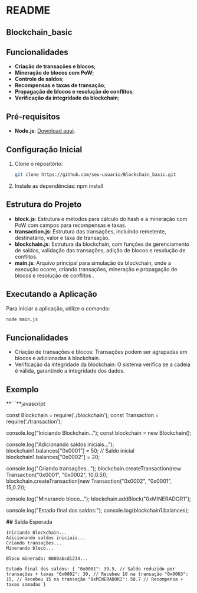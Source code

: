 # README
## Blockchain_basic
## Funcionalidades
- **Criação de transações e blocos**;
- **Mineração de blocos com PoW**;
- **Controle de saldos**;
- **Recompensas e taxas de transação**;
- **Propagação de blocos e resolução de conflitos**;
- **Verificação da integridade da blockchain**;

## Pré-requisitos
- **Node.js**: [Download aqui](https://nodejs.org/).

## Configuração Inicial
1. Clone o repositório:
   ```bash
   git clone https://github.com/seu-usuario/Blockchain_basic.git
2. Instale as dependências:
    npm install

## Estrutura do Projeto
- **block.js**: Estrutura e métodos para cálculo do hash e a mineração com PoW com campos para recompensas e taxas.
- **transaction.js**: Estrutura das transações, incluindo remetente, destinatário, valor e taxa de transação.
- **blockchain.js**: Estrutura da blockchain, com funções de gerenciamento de saldos, validação das transações, adição de blocos e resolução de conflitos.
- **main.js**: Arquivo principal para simulação da blockchain, onde a execução ocorre, criando transações, mineração e propagação de blocos e resolução de conflitos .

## Executando a Aplicação
Para iniciar a aplicação, utilize o comando:
   ```bash
   node main.js
```

## Funcionalidades
- Criação de transações e blocos: Transações podem ser agrupadas em blocos e adicionadas à blockchain.
- Verificação da integridade da blockchain: O sistema verifica se a cadeia é válida, garantindo a integridade dos dados.

## Exemplo

**```**javascript

const Blockchain = require('./blockchain');
const Transaction = require('./transaction');

console.log("Iniciando Blockchain...");
const blockchain = new Blockchain();

console.log("Adicionando saldos iniciais...");
blockchain1.balances["0x0001"] = 50; // Saldo inicial
blockchain1.balances["0x0002"] = 20;

console.log("Criando transações...");
blockchain.createTransaction(new Transaction("0x0001", "0x0002", 10,0.5));
blockchain.createTransaction(new Transaction("0x0002", "0x0001", 15,0.2));

console.log("Minerando bloco...");
blockchain.addBlock("0xMINERADOR1");

console.log("Estado final dos saldos:");
console.log(blockchain1.balances);

**##** Saída Esperada

```
Iniciando Blockchain... 
Adicionando saldos iniciais... 
Criando transações... 
Minerando bloco... 

Bloco minerado: 0000abcd1234...

Estado final dos saldos: { "0x0001": 39.5, // Saldo reduzido por transações + taxas "0x0002": 30, // Recebeu 10 na transação "0x0003": 15, // Recebeu 15 na transação "0xMINERADOR1": 50.7 // Recompensa + taxas somadas }
```